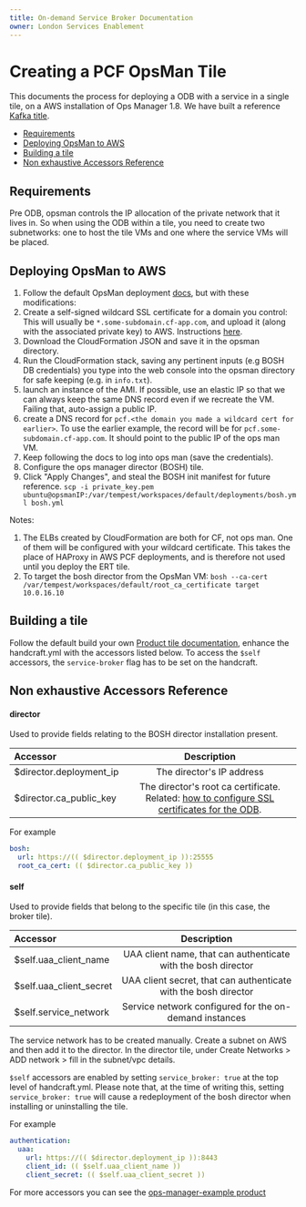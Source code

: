 ```yaml
---
title: On-demand Service Broker Documentation
owner: London Services Enablement
---
```



# Creating a PCF OpsMan Tile
This documents the process for deploying a ODB with a service in a single tile, on a AWS installation of Ops Manager 1.8. We have built a reference [Kafka title](https://github.com/pivotal-cf-experimental/example-kafka-on-demand-tile).

- [Requirements](#requirements)
- [Deploying OpsMan to AWS](#deploying)
- [Building a tile](#building)
- [Non exhaustive Accessors Reference](#accessors)


<a id="requirements"></a>
## Requirements
Pre ODB, opsman controls the IP allocation of the private network that it lives in. So when using the ODB within a tile, you need to create two subnetworks: one to host the tile VMs and one where the service VMs will be placed.

<a id="deploying"></a>
## Deploying OpsMan to AWS

1. Follow the default OpsMan deployment [docs](https://docs.pivotal.io/pivotalcf/customizing/cloudform-template.html), but with these modifications:
  1. Create a self-signed wildcard SSL certificate for a domain you control: This will usually be `*.some-subdomain.cf-app.com`, and upload it (along with the associated private key) to AWS. Instructions [here](http://docs.aws.amazon.com/ElasticLoadBalancing/latest/DeveloperGuide/ssl-server-cert.html#create-cert).
  1. Download the CloudFormation JSON and save it in the opsman directory.
  1. Run the CloudFormation stack, saving any pertinent inputs (e.g BOSH DB credentials) you type into the web console into the opsman directory for safe keeping (e.g. in `info.txt`).
  1. launch an instance of the AMI. If possible, use an elastic IP so that we can always keep the same DNS record even if we recreate the VM. Failing that, auto-assign a public IP.
  1. create a DNS record for `pcf.<the domain you made a wildcard cert for earlier>`. To use the earlier example, the record will be for `pcf.some-subdomain.cf-app.com`. It should point to the public IP of the ops man VM.
1. Keep following the docs to log into ops man (save the credentials).
1. Configure the ops manager director (BOSH) tile.
1. Click "Apply Changes", and steal the BOSH init manifest for future reference. `scp -i private_key.pem ubuntu@opsmanIP:/var/tempest/workspaces/default/deployments/bosh.yml bosh.yml`

Notes:

1. The ELBs created by CloudFormation are both for CF, not ops man. One of them will be configured with your wildcard certificate. This takes the place of HAProxy in AWS PCF deployments, and is therefore not used until you deploy the ERT tile.
1. To target the bosh director from the OpsMan VM: `bosh --ca-cert /var/tempest/workspaces/default/root_ca_certificate target 10.0.16.10`

<a id="building"></a>
## Building a tile
Follow the default build your own [Product tile documentation](https://docs.pivotal.io/partners/deploying-with-ops-man-tile.html#build-your-own), enhance the handcraft.yml with the accessors listed below. To access the `$self` accessors, the `service-broker` flag has to be set on the handcraft.

<a id="accessors"></a>
## Non exhaustive Accessors Reference
#### director
Used to provide fields relating to the BOSH director installation present.

| Accessor                  |                                                                       Description                                                                        |
|:--------------------------|:--------------------------------------------------------------------------------------------------------------------------------------------------------:|
| $director.deployment\_ip  |                                                                The director's IP address                                                                 |
| $director.ca\_public\_key | The director's root ca certificate. Related: [how to configure SSL certificates for the ODB](/on-demand-service-broker/operating.html#ssl-certificates). |

For example

```yaml
bosh:
  url: https://(( $director.deployment_ip )):25555
  root_ca_cert: (( $director.ca_public_key ))
```

#### self

Used to provide fields that belong to the specific tile (in this case, the broker tile).

| Accessor                  |                           Description                           |
|:--------------------------|:---------------------------------------------------------------:|
| $self.uaa\_client_name    |  UAA client name, that can authenticate with the bosh director  |
| $self.uaa\_client\_secret | UAA client secret, that can authenticate with the bosh director |
| $self.service\_network    |     Service network configured for the on-demand instances      |


The service network has to be created manually. Create a subnet on AWS and then add it to the director. In the director tile, under Create Networks > ADD network > fill in the subnet/vpc details.

`$self` accessors are enabled by setting `service_broker: true` at the top level of handcraft.yml. Please note that, at the time of writing this, setting `service_broker: true` will cause a redeployment of the bosh director when installing or uninstalling the tile.

For example

```yaml
authentication:
  uaa:
    url: https://(( $director.deployment_ip )):8443
    client_id: (( $self.uaa_client_name ))
    client_secret: (( $self.uaa_client_secret ))
```

For more accessors you can see the [ops-manager-example product](https://github.com/pivotal-cf-experimental/ops-manager-example)
